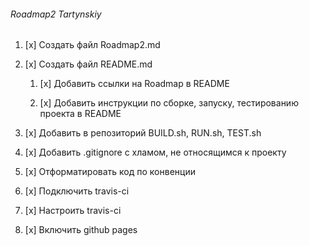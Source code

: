 <h6> Roadmap2 Tartynskiy</h6>

1. [x] Создать файл Roadmap2.md

2. [x] Создать файл README.md

    1. [x] Добавить ссылки на Roadmap в README
	
    2. [x] Добавить инструкции по сборке, запуску, тестированию проекта в README
	
3. [x] Добавить в репозиторий BUILD.sh, RUN.sh, TEST.sh

4. [x] Добавить .gitignore с хламом, не относящимся к проекту

5. [x] Отформатировать код по конвенции

6. [x] Подключить travis-ci

7. [x] Настроить travis-ci

8. [x] Включить github pages
